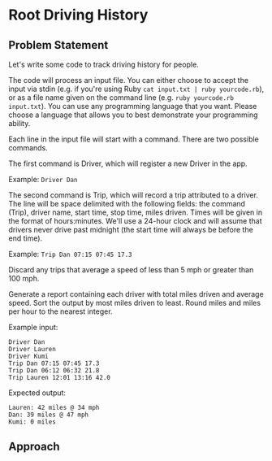 # Root Driving History

## Problem Statement

Let's write some code to track driving history for people.

The code will process an input file. You can either choose to accept the input 
via stdin (e.g. if you're using Ruby `cat input.txt | ruby yourcode.rb`), or as a 
file name given on the command line (e.g. `ruby yourcode.rb input.txt`). You can 
use any programming language that you want. Please choose a language that allows 
you to best demonstrate your programming ability.

Each line in the input file will start with a command. There are two possible commands.

The first command is Driver, which will register a new Driver in the app. 

Example: `Driver Dan`

The second command is Trip, which will record a trip attributed to a driver. The 
line will be space delimited with the following fields: the command (Trip), driver 
name, start time, stop time, miles driven. Times will be given in the format of 
hours:minutes. We'll use a 24-hour clock and will assume that drivers never drive 
past midnight (the start time will always be before the end time). 

Example: `Trip Dan 07:15 07:45 17.3`

Discard any trips that average a speed of less than 5 mph or greater than 100 mph.

Generate a report containing each driver with total miles driven and average speed. Sort the output by most miles driven to least. Round miles and miles per hour to the nearest integer.

Example input:
```
Driver Dan
Driver Lauren
Driver Kumi
Trip Dan 07:15 07:45 17.3
Trip Dan 06:12 06:32 21.8
Trip Lauren 12:01 13:16 42.0
```

Expected output:
```
Lauren: 42 miles @ 34 mph
Dan: 39 miles @ 47 mph
Kumi: 0 miles
```

## Approach